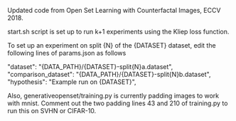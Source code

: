 Updated code from Open Set Learning with Counterfactal Images, ECCV 2018.

start.sh script is set up to run k+1 experiments using the Kliep loss function.

To set up an experiment on split {N} of the {DATASET} dataset, edit the following lines of params.json as follows

"dataset": "{DATA_PATH}/{DATASET}-split{N}a.dataset",
"comparison_dataset": "{DATA_PATH}/{DATASET}-split{N}b.dataset",
"hypothesis": "Example run on {DATASET}",

Also, generativeopenset/training.py is currently padding images to work with mnist. Comment out the two padding lines
43 and 210 of training.py to run this on SVHN or CIFAR-10.
